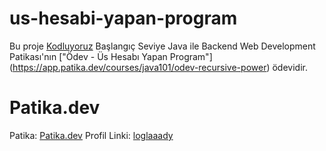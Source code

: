 # us-hesabi-yapan-program

Bu proje [Kodluyoruz](https://www.kodluyoruz.org) Başlangıç Seviye Java ile Backend Web Development Patikası'nın ["Ödev - Üs Hesabı Yapan Program"] (https://app.patika.dev/courses/java101/odev-recursive-power) ödevidir.

# Patika.dev
Patika: [Patika.dev](https://www.patika.dev/tr)
Profil Linki: [loglaaady](https://app.patika.dev/loglaaady)
